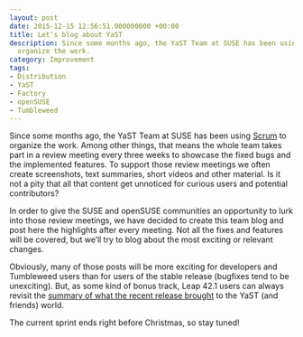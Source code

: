```yaml
---
layout: post
date: 2015-12-15 12:56:51.000000000 +00:00
title: Let’s blog about YaST
description: Since some months ago, the YaST Team at SUSE has been using Scrum to
  organize the work.
category: Improvement
tags:
- Distribution
- YaST
- Factory
- openSUSE
- Tumbleweed
---
```


Since some months ago, the YaST Team at SUSE has been using [Scrum][1]
to organize the work. Among other things, that means the whole team
takes part in a review meeting every three weeks to showcase the fixed
bugs and the implemented features. To support those review meetings we
often create screenshots, text summaries, short videos and other
material. Is it not a pity that all that content get unnoticed for
curious users and potential contributors?

In order to give the SUSE and openSUSE communities an opportunity to
lurk into those review meetings, we have decided to create this team
blog and post here the highlights after every meeting. Not all the fixes
and features will be covered, but we’ll try to blog about the most
exciting or relevant changes.

Obviously, many of those posts will be more exciting for developers and
Tumbleweed users than for users of the stable release (bugfixes tend to
be unexciting). But, as some kind of bonus track, Leap 42.1 users can
always revisit the [summary of what the recent release brought][2] to
the YaST (and friends) world.

The current sprint ends right before Christmas, so stay tuned!



[1]: https://en.wikipedia.org/wiki/Scrum_(software_development)
[2]: https://en.opensuse.org/Features#openSUSE_technologies
